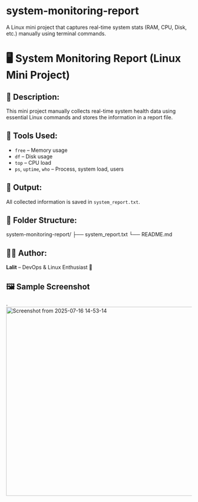 # system-monitoring-report
A Linux mini project that captures real-time system stats (RAM, CPU, Disk, etc.) manually using terminal commands.

# 🖥️ System Monitoring Report (Linux Mini Project)

## 📌 Description:
This mini project manually collects real-time system health data using essential Linux commands and stores the information in a report file.

## 🔧 Tools Used:
- `free` – Memory usage
- `df` – Disk usage
- `top` – CPU load
- `ps`, `uptime`, `who` – Process, system load, users

## 📄 Output:
All collected information is saved in `system_report.txt`.

## 📁 Folder Structure:

system-monitoring-report/
├── system_report.txt
└── README.md


## 🙋‍♂️ Author:
**Lalit** – DevOps & Linux Enthusiast 🐧

## 🖼️ Sample Screenshot
.
<img width="877" height="512" alt="Screenshot from 2025-07-16 14-53-14" src="https://github.com/user-attachments/assets/44fa6a85-fcbb-4790-9764-fc85ea40f0e8" />
